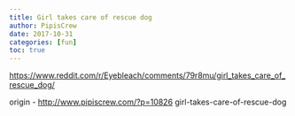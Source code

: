 ```yaml
---
title: Girl takes care of rescue dog
author: PipisCrew
date: 2017-10-31
categories: [fun]
toc: true
---
```


https://www.reddit.com/r/Eyebleach/comments/79r8mu/girl_takes_care_of_rescue_dog/

origin - http://www.pipiscrew.com/?p=10826 girl-takes-care-of-rescue-dog